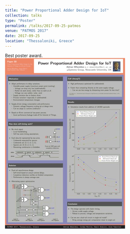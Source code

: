 ```yaml
---
title: "Power Proportional Adder Design for IoT"
collection: talks
type: "Poster"
permalink: /talks/2017-09-25-patmos
venue: "PATMOS 2017"
date: 2017-09-25
location: "Thessaloniki, Greece"
---
```


Best poster award.  
[![Poster Thumbnail](/images/talks/patmos2017.png)](/files/patmos2017.pdf)
